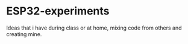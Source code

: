 # ESP32-experiments

Ideas that i have during class or at home, mixing code from others and creating mine.
